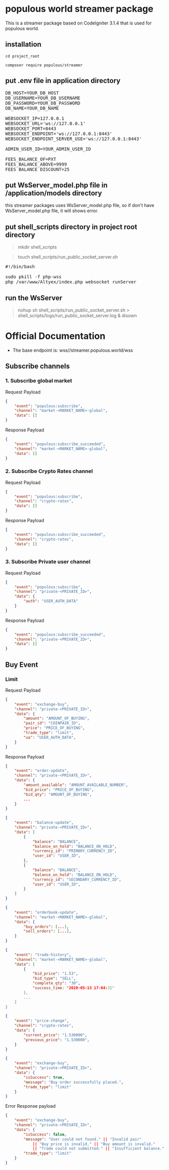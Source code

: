 # populous world streamer package

This is a streamer package based on CodeIgniter 3.1.4 that is used for populous world.

## installation

<code>cd project_root</code>

<code>composer require populous/streamer</code>

## put .env file in application directory

<pre>
DB_HOST=YOUR_DB_HOST
DB_USERNAME=YOUR_DB_USERNAME
DB_PASSWORD=YOUR_DB_PASSWORD
DB_NAME=YOUR_DB_NAME

WEBSOCKET_IP=127.0.0.1
WEBSOCKET_URL='ws://127.0.0.1'
WEBSOCKET_PORT=8443
WEBSOCKET_ENDPOINT='ws://127.0.0.1:8443'
WEBSOCKET_ENDPOINT_SERVER_USE='ws://127.0.0.1:8443'

ADMIN_USER_ID=YOUR_ADMIN_USER_ID

FEES_BALANCE_OF=PXT
FEES_BALANCE_ABOVE=9999
FEES_BALANCE_DISCOUNT=25
</pre>

## put WsServer_model.php file in /application/models directory

this streamer packages uses WsServer_model.php file, so if don't have WsServer_model.php file, it will shows error.

## put shell_scripts directory in project root directory

> mkdir shell_scripts

> touch shell_scripts/run_public_socket_server.sh

<pre>
#!/bin/bash

sudo pkill -f php-wss
php /var/www/Altyex/index.php websocket runServer
</pre>

## run the WsServer 
> nohup sh shell_scripts/run_public_socket_server.sh > shell_scripts/logs/run_public_socket_server.log & disown


# Official Documentation

* The base endpoint is: wss//streamer.populous.world/wss
## Subscribe channels
### 1. Subscribe global market

Request Payload
```json
{
    "event": "populous:subscribe",
    "channel": "market-<MARKET_NAME>-global",
    "data": []
}
```

Response Payload
```json
{
    "event": "populous:subscribe_succeeded",
    "channel": "market-<MARKET_NAME>-global",
    "data": []
}
```

### 2. Subscribe Crypto Rates channel

Request Payload
```json
{
    "event": "populous:subscribe",
    "channel": "crypto-rates",
    "data": []
}
```

Response Payload
```json
{
    "event": "populous:subscribe_succeeded",
    "channel": "crypto-rates",
    "data": []
}
```


### 3. Subscribe Private user channel

Request Payload
```json
{
    "event": "populous:subscribe",
    "channel": "private-<PRIVATE_ID>",
    "data": {
        "auth": "USER_AUTH_DATA"
    }
}
```

Response Payload
```json
{
    "event": "populous:subscribe_succeeded",
    "channel": "private-<PRIVATE_ID>",
    "data": []
}
```

## Buy Event
### Limit
Request Payload
```json
{
    "event": "exchange-buy",
    "channel": "private-<PRIVATE_ID>",
    "data": {
        "amount": "AMOUNT_OF_BUYING",
        "pair_id": "COINPAIR_ID",
        "price": "PRICE_OF_BUYING",
        "trade_type": "limit",
        "ua": "USER_AUTH_DATA",
    }
}
```

Response Payload
```json
{
    "event": "order-update",
    "channel": "private-<PRIVATE_ID>",
    "data": {
        "amount_available": "AMOUNT_AVAILABLE_NUMBER",
        "bid_price": "PRICE_OF_BUYING",
        "bid_qty": "AMOUNT_OF_BUYING",
        ...
    }
}
```
```json
{
    "event": "balance-update",
    "channel": "private-<PRIVATE_ID>",
    "data": [
        {
            "balance": "BALANCE",
            "balance_on_hold": "BALANCE_ON_HOLD",
            "currency_id": "PRIMARY_CURRENCY_ID",
            "user_id": "USER_ID",
        },
        {
            "balance": "BALANCE",
            "balance_on_hold": "BALANCE_ON_HOLD",
            "currency_id": "SECONDARY_CURRENCY_ID",
            "user_id": "USER_ID",
        }
    ]
}
```
```json
{
    "event": "orderbook-update",
    "channel": "market-<MARKET_NAME>-global",
    "data": {
        "buy_orders": [...],
        "sell_orders": [...],
    }
}
```
```json
{
    "event": "trade-history",
    "channel": "market-<MARKET_NAME>-global",
    "data": [
        {
            "bid_price": "1.53",
            "bid_type": "SELL",
            "complete_qty": "30",
            "success_time: "2020-05-13 17:04:31"
        },
        ...
    ]
}
```
```json
{
    "event": "price-change",
    "channel": "crypto-rates",
    "data": {
        "current_price": "1.530000",
        "previous_price": "1.530000",
    }
}
```
```json
{
    "event": "exchange-buy",
    "channel": "private-<PRIVATE_ID>",
    "data": {
        "isSuccess": true,
        "message": "Buy order successfully placed.",
        "trade_type": "limit"
    }
}
```

Error Response payload
```json
{
    "event": "exchange-buy",
    "channel": "private-<PRIVATE_ID>",
    "data": {
        "isSuccess": false,
        "message": "User could not found." || "Invalid pair"
            || "Buy price is invalid." || "Buy amount is invalid."
            || "Trade could not submitted." || "Insufficient balance." ,
        "trade_type": "limit"
    }
}
```